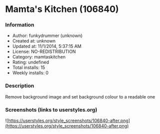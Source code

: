 # Mamta's Kitchen (106840)

### Information
- Author: funkydrummer (unknown)
- Created at: unknown
- Updated at: 11/1/2014, 5:37:15 AM
- License: NO-REDISTRIBUTION
- Category: mamtaskitchen
- Rating: undefined
- Total installs: 15
- Weekly installs: 0


### Description
Remove background image and set background colour to a readable one


### Screenshots (links to userstyles.org)
![https://userstyles.org/style_screenshots/106840-after.png](https://userstyles.org/style_screenshots/106840-after.png)


